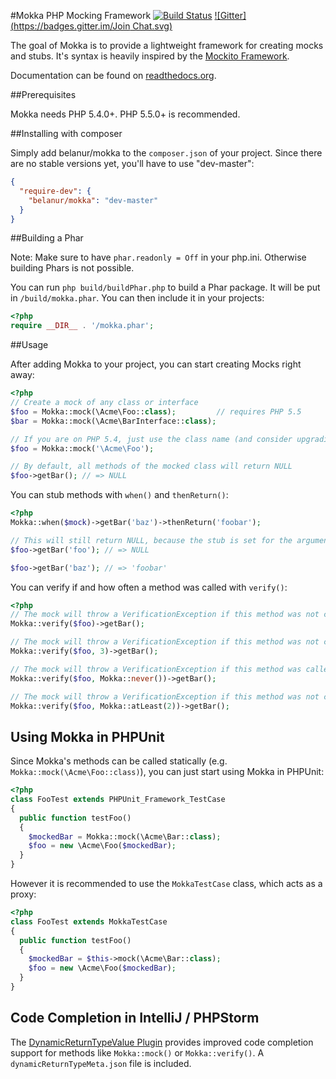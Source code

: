 #Mokka PHP Mocking Framework
[![Build Status](https://travis-ci.org/belanur/mokka.svg?branch=master)](https://travis-ci.org/belanur/mokka)
[![Gitter](https://badges.gitter.im/Join Chat.svg)](https://gitter.im/belanur/mokka?utm_source=badge&utm_medium=badge&utm_campaign=pr-badge&utm_content=badge)

The goal of Mokka is to provide a lightweight framework for creating mocks and stubs. It's syntax is heavily inspired by the [Mockito Framework](https://code.google.com/p/mockito/).

Documentation can be found on [readthedocs.org](http://mokka.readthedocs.org).

##Prerequisites

Mokka needs PHP 5.4.0+. PHP 5.5.0+ is recommended.

##Installing with composer

Simply add belanur/mokka to the ```composer.json``` of your project. Since there are no stable versions yet, you'll have to use "dev-master":

```json
{
  "require-dev": {
    "belanur/mokka": "dev-master"
  }
}
```

##Building a Phar

Note: Make sure to have ```phar.readonly = Off``` in your php.ini. Otherwise building Phars is not possible.

You can run ```php build/buildPhar.php``` to build a Phar package. It will be put in `/build/mokka.phar`. You can then include it in your projects:

```php
<?php
require __DIR__ . '/mokka.phar';
```

##Usage

After adding Mokka to your project, you can start creating Mocks right away:

```php
<?php
// Create a mock of any class or interface
$foo = Mokka::mock(\Acme\Foo::class);         // requires PHP 5.5
$bar = Mokka::mock(\Acme\BarInterface::class);

// If you are on PHP 5.4, just use the class name (and consider upgrading your PHP version)
$foo = Mokka::mock('\Acme\Foo');

// By default, all methods of the mocked class will return NULL
$foo->getBar(); // => NULL

```
You can stub methods with `when()` and `thenReturn()`:
```php
<?php
Mokka::when($mock)->getBar('baz')->thenReturn('foobar');

// This will still return NULL, because the stub is set for the argument 'baz' only
$foo->getBar('foo'); // => NULL

$foo->getBar('baz'); // => 'foobar'
```

You can verify if and how often a method was called with `verify()`:
```php
<?php
// The mock will throw a VerificationException if this method was not called once
Mokka::verify($foo)->getBar();

// The mock will throw a VerificationException if this method was not called three times
Mokka::verify($foo, 3)->getBar();

// The mock will throw a VerificationException if this method was called
Mokka::verify($foo, Mokka::never())->getBar();

// The mock will throw a VerificationException if this method was not called at least two times
Mokka::verify($foo, Mokka::atLeast(2))->getBar(); 
```

## Using Mokka in PHPUnit

Since Mokka's methods can be called statically (e.g. `Mokka::mock(\Acme\Foo::class)`), you can just start using Mokka in PHPUnit:

```php
<?php
class FooTest extends PHPUnit_Framework_TestCase
{
  public function testFoo()
  {
    $mockedBar = Mokka::mock(\Acme\Bar::class);
    $foo = new \Acme\Foo($mockedBar);
  }
}
```

However it is recommended to use the `MokkaTestCase` class, which acts as a proxy:

```php
<?php
class FooTest extends MokkaTestCase
{
  public function testFoo()
  {
    $mockedBar = $this->mock(\Acme\Bar::class);
    $foo = new \Acme\Foo($mockedBar);
  }
}
```

## Code Completion in IntelliJ / PHPStorm

The [DynamicReturnTypeValue Plugin](http://plugins.jetbrains.com/plugin/7251) provides improved code completion support for methods like `Mokka::mock()` or `Mokka::verify()`. A `dynamicReturnTypeMeta.json` file is included.
